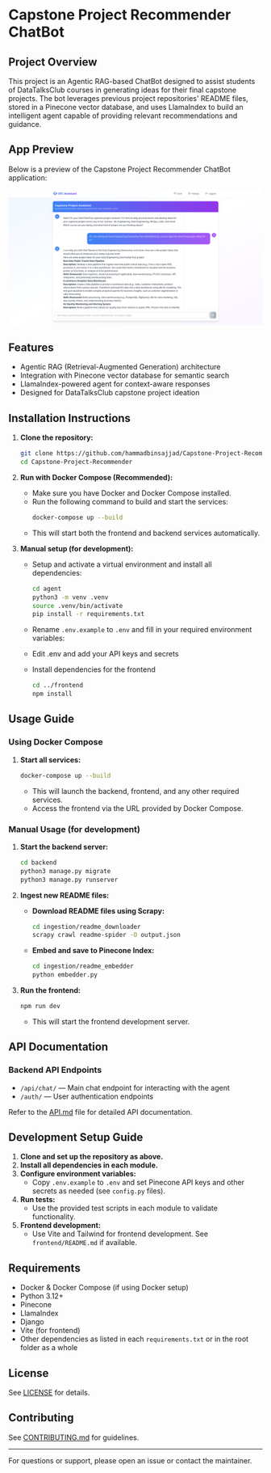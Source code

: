 # Capstone Project Recommender ChatBot

## Project Overview

This project is an Agentic RAG-based ChatBot designed to assist students of DataTalksClub courses in generating ideas for their final capstone projects. The bot leverages previous project repositories' README files, stored in a Pinecone vector database, and uses LlamaIndex to build an intelligent agent capable of providing relevant recommendations and guidance.

## App Preview

Below is a preview of the Capstone Project Recommender ChatBot application:

![ChatBot Conversation](assets/app-preview.png)


## Features
- Agentic RAG (Retrieval-Augmented Generation) architecture
- Integration with Pinecone vector database for semantic search
- LlamaIndex-powered agent for context-aware responses
- Designed for DataTalksClub capstone project ideation

## Installation Instructions

1. **Clone the repository:**
   ```bash
   git clone https://github.com/hammadbinsajjad/Capstone-Project-Recommender.git
   cd Capstone-Project-Recommender
   ```

2. **Run with Docker Compose (Recommended):**
   - Make sure you have Docker and Docker Compose installed.
   - Run the following command to build and start the services:
     ```bash
     docker-compose up --build
     ```
   - This will start both the frontend and backend services automatically.

3. **Manual setup (for development):**
    - Setup and activate a virtual environment and install all dependencies:
       ```bash
       cd agent
       python3 -m venv .venv
       source .venv/bin/activate
       pip install -r requirements.txt
       ```

    - Rename `.env.example` to `.env` and fill in your required environment variables:

    - Edit .env and add your API keys and secrets

    - Install dependencies for the frontend
        ```bash
        cd ../frontend
        npm install
        ```

## Usage Guide

### Using Docker Compose

1. **Start all services:**
   ```bash
   docker-compose up --build
   ```
   - This will launch the backend, frontend, and any other required services.
   - Access the frontend via the URL provided by Docker Compose.

### Manual Usage (for development)

1. **Start the backend server:**
   ```bash
   cd backend
   python3 manage.py migrate
   python3 manage.py runserver
   ```

3. **Ingest new README files:**
    - **Download README files using Scrapy:**
       ```bash
       cd ingestion/readme_downloader
       scrapy crawl readme-spider -O output.json
       ```
    - **Embed and save to Pinecone Index:**
       ```bash
       cd ingestion/readme_embedder
       python embedder.py
       ```
4. **Run the frontend:**
   ```bash
   npm run dev
   ```
   - This will start the frontend development server.

## API Documentation

### Backend API Endpoints
- `/api/chat/` — Main chat endpoint for interacting with the agent
- `/auth/` — User authentication endpoints

Refer to the [API.md](API.md) file for detailed API documentation.

## Development Setup Guide

1. **Clone and set up the repository as above.**
2. **Install all dependencies in each module.**
3. **Configure environment variables:**
   - Copy `.env.example` to `.env` and set Pinecone API keys and other secrets as needed (see `config.py` files).
4. **Run tests:**
   - Use the provided test scripts in each module to validate functionality.
5. **Frontend development:**
   - Use Vite and Tailwind for frontend development. See `frontend/README.md` if available.

## Requirements
- Docker & Docker Compose (if using Docker setup)
- Python 3.12+
- Pinecone
- LlamaIndex
- Django
- Vite (for frontend)
- Other dependencies as listed in each `requirements.txt` or in the root folder as a whole

## License
See [LICENSE](LICENSE) for details.

## Contributing
See [CONTRIBUTING.md](CONTRIBUTING.md) for guidelines.

---

For questions or support, please open an issue or contact the maintainer.
